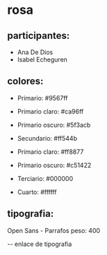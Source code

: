 # rosa

## participantes: 

* Ana De Dios
* Isabel Echeguren


## colores: 

- Primario: #9567ff
- Primario claro: #ca96ff
- Primario oscuro: #5f3acb

- Secundario: #ff544b
- Primario claro: #ff8877
- Primario oscuro: #c51422

- Terciario: #000000

- Cuarto: #ffffff


## tipografia: 

Open Sans - Parrafos peso: 400

-- enlace de tipografia

<link rel="preconnect" href="https://fonts.googleapis.com">
<link rel="preconnect" href="https://fonts.gstatic.com" crossorigin>
<link href="https://fonts.googleapis.com/css2?family=Open+Sans&family=Roboto:wght@700&display=swap" rel="stylesheet">
